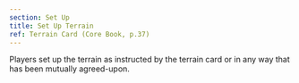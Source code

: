 ```yaml
---
section: Set Up
title: Set Up Terrain
ref: Terrain Card (Core Book, p.37)
---
```


Players set up the terrain as instructed by the terrain card or in any way that has been mutually agreed-upon.
